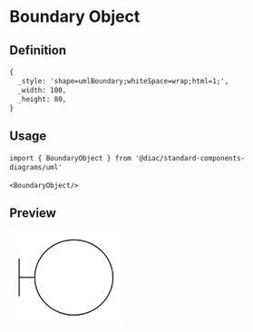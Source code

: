 # Boundary Object

## Definition

```
{
  _style: 'shape=umlBoundary;whiteSpace=wrap;html=1;',
  _width: 100,
  _height: 80,
}
```

## Usage

```
import { BoundaryObject } from '@diac/standard-components-diagrams/uml'

<BoundaryObject/>
```

## Preview

<img src="./boundary-object.png" width="200"/>
